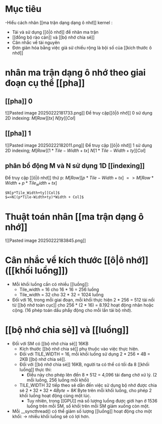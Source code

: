 # Mục tiêu
-Hiểu cách nhân [[ma trận dạng dạng ô nhớ]] kernel : 
- Tải và sử dụng [[ô|ô nhớ]] để nhân ma trận
- [[đồng bộ rào cản]] và [[bộ nhớ chia sẻ]]
- Cân nhắc về tài nguyên
 - Đơn giản hóa bằng việc giả sử chiều rộng là bội số của [[kích thước ô nhớ]]
# nhân ma trận dạng ô nhớ theo giai đoạn cụ thể [[pha]]
## [[pha]] 0
![[Pasted image 20250222181733.png]]
Để truy cập[[ô|ô nhớ]] 0 sử dụng 2D indexing:
	$M[Row][tx]$
	$N[ty][Col]$
## [[pha]] 1
![[Pasted image 20250222182011.png]]
Để truy cập [[ô|ô nhớ]] 1 sử dụng 2D indexing;
	$M[Row][1*Tile-Width + tx]$
	$N[1*Tile-Width+ty][Col]$
## phân bổ động M và N sử dụng 1D [[indexing]]
Để truy cập [[ô|ô nhớ]] thứ p:
	$M[Row][p*Tile-Width+tx]$
	$=> M[Row*Width + p*Tile_width +tx]$
	
	$N[p*Tile_Width+ty][Col]$
	$=>N[(p*Tile-Width+ty)*Width + Col]$ 
# Thuật toán nhân [[ma trận dạng ô nhớ]]
![[Pasted image 20250222183845.png]]

# Cân nhắc về kích thước [[ô|ô nhớ]] ([[khối luồng]])
- Mỗi khối luồng cần có nhiều [[luồng]]:
	- Tile_width = 16 cho 16 * 16 = 256 luồng
	- Tile_width = 32 cho 32 * 32 = 1024 luồng
- Đối với 16, trong mỗi giai đoạn, mỗi khối thực hiện 2 * 256 = 512 tải nổi từ [[bộ nhớ toàn cục]] cho 256 * (2 * 16) = 8.192 hoạt động nhân hoặc cộng. (16 phép toán dấu phẩy động cho mỗi lần tải bộ nhớ).
# [[bộ nhớ chia sẻ]] và [[luồng]]
- Đối với SM có [[bộ nhớ chia sẻ]] 16KB
	- Kích thước [[bộ nhớ chia sẻ]] phụ thuộc vào việc thực hiện.
	- Đối với TILE_WIDTH = 16, mỗi khối luồng sử dụng 2 * 256 * 4B = 2KB [[bộ nhớ chia sẻ]].
	- Đối với [[bộ nhớ chia sẻ]] 16KB, người ta có thể có tối đa 8 [[khối luồng]] thực thi:
		- Điều này cho phép lên đến 8 * 512 = 4,096 tải đang chờ xử lý. (2 mỗi luồng, 256 luồng mỗi khối)
	- TILE_WIDTH 32 tiếp theo sẽ dẫn đến việc sử dụng bộ nhớ được chia sẻ $2 * 32 * 32 * 4 Byte = 8K$ Byte trên mỗi khối luồng, cho phép 2 khối luồng hoạt động cùng một lúc.
		- Tuy nhiên, trong [[GPU]] mà số lượng luồng được giới hạn ở 1536 luồng trên mỗi SM, số khối trên mỗi SM giảm xuống còn một.
- Mỗi __syncthread() có thể giảm số lượng [[luồng]] hoạt động cho một khối:
	-> nhiều khối luồng sẽ có lợi hơn.